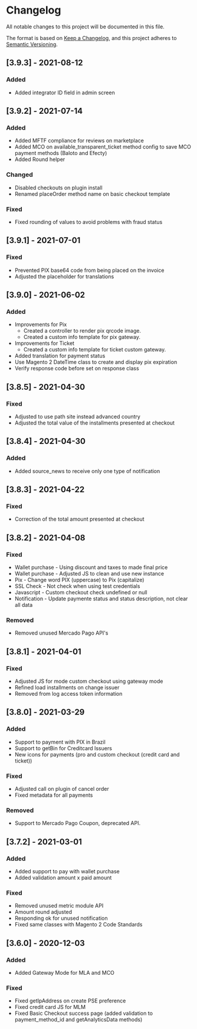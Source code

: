 # Changelog

All notable changes to this project will be documented in this file.

The format is based on [Keep a Changelog](https://keepachangelog.com/en/1.0.0/),
and this project adheres to [Semantic Versioning](https://semver.org/spec/v2.0.0.html).

## [3.9.3] - 2021-08-12

### Added
- Added integrator ID field in admin screen

## [3.9.2] - 2021-07-14

### Added
- Added MFTF compliance for reviews on marketplace
- Added MCO on available_transparent_ticket method config to save MCO payment methods (Baloto and Efecty)
- Added Round helper

### Changed
- Disabled checkouts on plugin install
- Renamed placeOrder method name on basic checkout template

### Fixed
- Fixed rounding of values to avoid problems with fraud status

## [3.9.1] - 2021-07-01

### Fixed
- Prevented PIX base64 code from being placed on the invoice
- Adjusted the placeholder for translations

## [3.9.0] - 2021-06-02

### Added
- Improvements for Pix
  - Created a controller to render pix qrcode image.
  - Created a custom info template for pix gateway.
- Improvements for Ticket
  - Created a custom info template for ticket custom gateway.
- Added translation for payment status
- Use Magento 2 DateTime class to create and display pix expiration
- Verify response code before set on response class

## [3.8.5] - 2021-04-30

### Fixed
- Adjusted to use path site instead advanced country
- Adjusted the total value of the installments presented at checkout

## [3.8.4] - 2021-04-30

### Added
- Added source_news to receive only one type of notification

## [3.8.3] - 2021-04-22

### Fixed
- Correction of the total amount presented at checkout

## [3.8.2] - 2021-04-08

### Fixed
- Wallet purchase - Using discount and taxes to made final price
- Wallet purchase - Adjusted JS to clean and use new instance
- Pix - Change word PIX (uppercase) to Pix (capitalize)
- SSL Check - Not check when using test credentials
- Javascript - Custom checkout check undefined or null
- Notification - Update paymente status and status description, not clear all data

### Removed
- Removed unused Mercado Pago API's

## [3.8.1] - 2021-04-01

### Fixed
- Adjusted JS for mode custom checkout using gateway mode
- Refined load installments on change issuer
- Removed from log access token information

## [3.8.0] - 2021-03-29

### Added
- Support to payment with PIX in Brazil
- Support to getBin for Creditcard Issuers
- New icons for payments (pro and custom checkout (credit card and ticket))

### Fixed
- Adjusted call on plugin of cancel order
- Fixed metadata for all payments

### Removed
- Support to Mercado Pago Coupon, deprecated API.

## [3.7.2] - 2021-03-01

### Added
- Added support to pay with wallet purchase
- Added validation amount x paid amount

### Fixed
- Removed unused metric module API
- Amount round adjusted
- Responding ok for unused notification
- Fixed same classes with Magento 2 Code Standards

## [3.6.0] - 2020-12-03

### Added
- Added Gateway Mode for MLA and MCO

### Fixed
- Fixed getIpAddress on create PSE preference
- Fixed credit card JS for MLM
- Fixed Basic Checkout success page (added validation to payment_method_id and getAnalyticsData methods)
